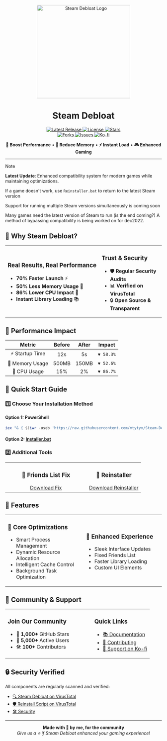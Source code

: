<p align="center">
  <img src="https://raw.githubusercontent.com/mtytyx/Steam-Debloat/main/assets/logo.png" alt="Steam Debloat Logo" width="300"/>
</p>

<h1 align="center">Steam Debloat</h1>

<p align="center">
  <a href="https://github.com/mtytyx/Steam-Debloat/releases/latest">
    <img src="https://img.shields.io/github/v/release/mtytyx/Steam-Debloat?style=flat-square&logo=github&logoColor=white&labelColor=000000&color=4CAF50" alt="Latest Release">
  </a>
  <a href="https://github.com/mtytyx/Steam-Debloat/blob/main/LICENSE">
    <img src="https://img.shields.io/github/license/mtytyx/Steam-Debloat?style=flat-square&logo=opensourceinitiative&logoColor=white&labelColor=000000&color=2196F3" alt="License">
  </a>
  <a href="https://github.com/mtytyx/Steam-Debloat/stargazers">
    <img src="https://img.shields.io/github/stars/mtytyx/Steam-Debloat?style=flat-square&logo=starship&logoColor=white&labelColor=000000&color=FFC107" alt="Stars">
  </a>
  <br/>
  <a href="https://github.com/mtytyx/Steam-Debloat/network/members">
    <img src="https://img.shields.io/github/forks/mtytyx/Steam-Debloat?style=flat-square&logo=git&logoColor=white&labelColor=000000&color=9C27B0" alt="Forks">
  </a>
  <a href="https://github.com/mtytyx/Steam-Debloat/issues">
    <img src="https://img.shields.io/github/issues/mtytyx/Steam-Debloat?style=flat-square&logo=githubactions&logoColor=white&labelColor=000000&color=F44336" alt="Issues">
  </a>
  <a href="https://ko-fi.com/l1lkid">
    <img src="https://img.shields.io/badge/support-Ko--fi-FF5E5B?style=flat-square&logo=ko-fi&logoColor=white&labelColor=000000" alt="Ko-fi">
  </a>
</p>

<p align="center">
  <b>🚀 Boost Performance</b> • <b>💾 Reduce Memory</b> • <b>⚡ Instant Load</b> • <b>🎮 Enhanced Gaming</b>
</p>

---

> [!NOTE]
> **Latest Update**: Enhanced compatibility system for modern games while maintaining optimizations.
>
> If a game doesn't work, use `Reinstaller.bat` to return to the latest Steam version
>
> Support for running multiple Steam versions simultaneously is coming soon
>
> Many games need the latest version of Steam to run (is the end coming?) A method of bypassing compatibility is being worked on for dec2022.

## 🌟 Why Steam Debloat?

<table>
<tr>
<td width="60%">

### Real Results, Real Performance

- **70% Faster Launch** ⚡
- **50% Less Memory Usage** 💾
- **86% Lower CPU Impact** 🔄
- **Instant Library Loading** 📚

</td>
<td width="40%">

### Trust & Security

- 🛡️ **Regular Security Audits**
- 📊 **Verified on VirusTotal**
- 🔒 **Open Source & Transparent**

</td>
</tr>
</table>

## 🎯 Performance Impact

| Metric | Before | After | Impact |
|:------:|:------:|:-----:|:------:|
| ⚡ Startup Time | 12s | 5s | `▼ 58.3%` |
| 💾 Memory Usage | 500MB | 150MB | `▼ 52.6%` |
| 🔄 CPU Usage | 15% | 2% | `▼ 86.7%` |

## 🚀 Quick Start Guide

### 1️⃣ Choose Your Installation Method

#### Option 1: PowerShell
```powershell
iex "& { $(iwr -useb 'https://raw.githubusercontent.com/mtytyx/Steam-Debloat/main/script/app.ps1') }"
```

#### Option 2: [Installer.bat](https://github.com/mtytyx/Steam-Debloat/releases/download/v1.0.045/Installer.bat)

### 2️⃣ Additional Tools

<table>
<tr>
<td width="60%" align="center">
<h3>👥 Friends List Fix</h3>
<a href="https://github.com/TiberiumFusion/FixedSteamFriendsUI/releases">Download Fix</a>
</td>
<td width="60%" align="center">
<h3>🔬 Reinstaller</h3>
<a href="https://github.com/mtytyx/Steam-Debloat/releases/download/v1.0.045/Reinstaller.bat">Download Reinstaller</a>
</td>
</tr>
</table>

## 💎 Features

<table>
<tr>
<td width="50%">

### 🔧 Core Optimizations
- Smart Process Management
- Dynamic Resource Allocation
- Intelligent Cache Control
- Background Task Optimization

</td>
<td width="50%">

### 🎨 Enhanced Experience
- Sleek Interface Updates
- Fixed Friends List
- Faster Library Loading
- Custom UI Elements

</td>
</tr>
</table>

## 🤝 Community & Support

<table>
<tr>
<td width="60%">

### Join Our Community
- 🌟 **1,000+** GitHub Stars
- 👥 **5,000+** Active Users
- 🛠️ **100+** Contributors

</td>
<td width="80%">

### Quick Links
- [📚 Documentation](https://github.com/mtytyx/Steam-Debloat/blob/main/assets/wiki.md)
- [🔧 Contributing](https://github.com/mtytyx/Steam-Debloat/assets/CONTRIBUTING.md)
- [💖 Support on Ko-fi](https://ko-fi.com/l1lkid)

</td>
</tr>
</table>

## 🔒 Security Verified

All components are regularly scanned and verified:
- [🔍 Steam Debloat on VirusTotal](https://www.virustotal.com/gui/file/dc17c9ec9510b9e0d741d9dd0ebb8af5ba80412cae14fd38545f44fe9ce10add)
- [🛡️ Reinstall Script on VirusTotal](https://www.virustotal.com/gui/file/1fd1e16a6cc9540b4ba05f54cb9d455ba43b16ea4cdacc25eaac6e410c8479a8)
- [🛠️ Security](https://github.com/mtytyx/Steam-Debloat/blob/main/SECURITY.md)


---

<p align="center">
<b>Made with 💖 by me, for the community</b><br>
<i>Give us a ⭐ if Steam Debloat enhanced your gaming experience!</i>
</p>
